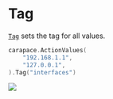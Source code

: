 # Tag

[`Tag`] sets the tag for all values.

```go
carapace.ActionValues(
    "192.168.1.1",
    "127.0.0.1",
).Tag("interfaces")
```

![](./tag.cast)

[`Tag`]:https://pkg.go.dev/github.com/carapace-sh/carapace#Action.Tag
